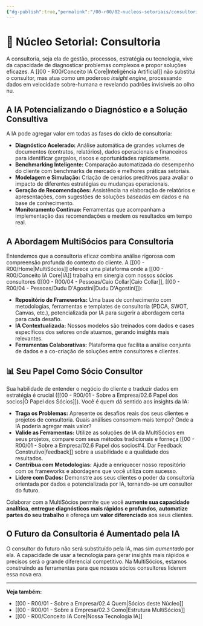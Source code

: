 ```yaml
---
{"dg-publish":true,"permalink":"/00-r00/02-nucleos-setoriais/consultoria/","tags":["nucleus","consultoria","advisory","process-optimization","strategy","ai-applications"],"noteIcon":""}
---
```



# 🧭 Núcleo Setorial: Consultoria

A consultoria, seja ela de gestão, processos, estratégia ou tecnologia, vive da capacidade de diagnosticar problemas complexos e propor soluções eficazes. A [[00 - R00/Conceito IA Core\|Inteligência Artificial]] não substitui o consultor, mas atua como um poderoso *insight engine*, processando dados em velocidade sobre-humana e revelando padrões invisíveis ao olho nu.

## A IA Potencializando o Diagnóstico e a Solução Consultiva

A IA pode agregar valor em todas as fases do ciclo de consultoria:

*   **Diagnóstico Acelerado:** Análise automática de grandes volumes de documentos (contratos, relatórios), dados operacionais e financeiros para identificar gargalos, riscos e oportunidades rapidamente.
*   **Benchmarking Inteligente:** Comparação automatizada do desempenho do cliente com benchmarks de mercado e melhores práticas setoriais.
*   **Modelagem e Simulação:** Criação de cenários preditivos para avaliar o impacto de diferentes estratégias ou mudanças operacionais.
*   **Geração de Recomendações:** Assistência na elaboração de relatórios e apresentações, com sugestões de soluções baseadas em dados e na base de conhecimento.
*   **Monitoramento Contínuo:** Ferramentas que acompanham a implementação das recomendações e medem os resultados em tempo real.

## A Abordagem MultiSócios para Consultoria

Entendemos que a consultoria eficaz combina análise rigorosa com compreensão profunda do contexto do cliente. A [[00 - R00/Home\|MultiSócios]] oferece uma plataforma onde a [[00 - R00/Conceito IA Core\|IA]] trabalha em sinergia com nossos sócios consultores ([[00 - R00/04 - Pessoas/Caio Collar\|Caio Collar]], [[00 - R00/04 - Pessoas/Dudu D'Agostini\|Dudu D'Agostini]]):

*   **Repositório de Frameworks:** Uma base de conhecimento com metodologias, ferramentas e templates de consultoria (PDCA, SWOT, Canvas, etc.), potencializada por IA para sugerir a abordagem certa para cada desafio.
*   **IA Contextualizada:** Nossos modelos são treinados com dados e cases específicos dos setores onde atuamos, gerando insights mais relevantes.
*   **Ferramentas Colaborativas:** Plataforma que facilita a análise conjunta de dados e a co-criação de soluções entre consultores e clientes.

## 📊 Seu Papel Como Sócio Consultor

Sua habilidade de entender o negócio do cliente e traduzir dados em estratégia é crucial ([[00 - R00/01 - Sobre a Empresa/02.6 Papel dos socios\|O Papel dos Sócios]]). Você é quem dá sentido aos insights da IA:

*   **Traga os Problemas:** Apresente os desafios reais dos seus clientes e projetos de consultoria. Quais análises consomem mais tempo? Onde a IA poderia agregar mais valor?
*   **Valide as Ferramentas:** Utilize as soluções de IA da MultiSócios em seus projetos, compare com seus métodos tradicionais e forneça [[00 - R00/01 - Sobre a Empresa/02.6 Papel dos socios#4. Dar Feedback Construtivo\|feedback]] sobre a usabilidade e a qualidade dos resultados.
*   **Contribua com Metodologias:** Ajude a enriquecer nosso repositório com os frameworks e abordagens que você utiliza com sucesso.
*   **Lidere com Dados:** Demonstre aos seus clientes o poder da consultoria orientada por dados e potencializada por IA, tornando-se um consultor do futuro.

Colaborar com a MultiSócios permite que você **aumente sua capacidade analítica**, **entregue diagnósticos mais rápidos e profundos**, **automatize partes do seu trabalho** e ofereça um **valor diferenciado** aos seus clientes.

## O Futuro da Consultoria é Aumentado pela IA

O consultor do futuro não será substituído pela IA, mas sim *aumentado* por ela. A capacidade de usar a tecnologia para gerar insights mais rápidos e precisos será o grande diferencial competitivo. Na MultiSócios, estamos construindo as ferramentas para que nossos sócios consultores liderem essa nova era.

---
**Veja também:**
*   [[00 - R00/01 - Sobre a Empresa/02.4 Quem\|Sócios deste Núcleo]]
*   [[00 - R00/01 - Sobre a Empresa/02.3 Como\|Estrutura MultiSócios]]
*   [[00 - R00/Conceito IA Core\|Nossa Tecnologia IA]]
